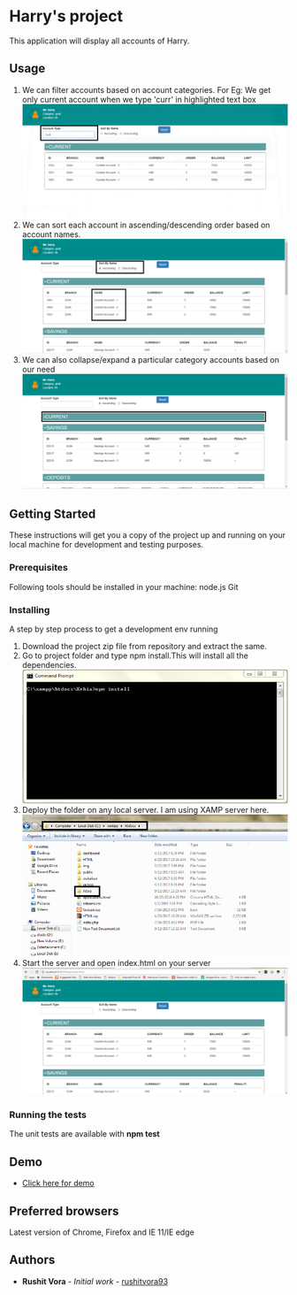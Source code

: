 # Harry's project

This application will display all accounts of Harry.

## Usage
1. We can filter accounts based on account categories. For Eg: We get only current account when we type 'curr' in highlighted text box 
![cmdImg](img/func_1.PNG?raw=true)
2. We can sort each account in ascending/descending order based on account names. 
![cmdImg](img/func_2.PNG?raw=true)
3. We can also collapse/expand a particular category accounts based on our need
![cmdImg](img/func_3.PNG?raw=true)

## Getting Started

These instructions will get you a copy of the project up and running on your local machine for development and testing purposes. 

### Prerequisites

Following tools should be installed in your machine:
node.js 
Git

### Installing

A step by step process to get a development env running

1. Download the project zip file from repository and extract the same.
2. Go to project folder and type npm install.This will install all the dependencies.
![cmdImg](img/install_1.PNG?raw=true)
3. Deploy the folder on any local server. I am using XAMP server here.
![cmdImg](img/install_2.PNG?raw=true)
4. Start the server and open index.html on your server
![cmdImg](img/install_3.PNG?raw=true)

### Running the tests

The unit tests are available with <b>npm test</b>

## Demo
* [Click here for demo](https://rushitvora93.github.io/)

## Preferred browsers
Latest version of Chrome, Firefox and IE 11/IE edge
	
## Authors

* **Rushit Vora** - *Initial work* - [rushitvora93](https://github.com/rushitvora93)

